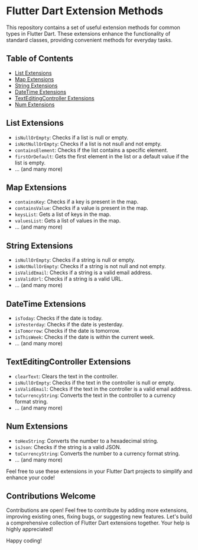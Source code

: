 # Flutter Dart Extension Methods

This repository contains a set of useful extension methods for common types in Flutter Dart. These extensions enhance the functionality of standard classes, providing convenient methods for everyday tasks.

## Table of Contents

- [List Extensions](#list-extensions)
- [Map Extensions](#map-extensions)
- [String Extensions](#string-extensions)
- [DateTime Extensions](#datetime-extensions)
- [TextEditingController Extensions](#texteditingcontroller-extensions)
- [Num Extensions](#num-extensions)

## List Extensions

- `isNullOrEmpty`: Checks if a list is null or empty.
- `isNotNullOrEmpty`: Checks if a list is not nsull and not empty.
- `containsElement`: Checks if the list contains a specific element.
- `firstOrDefault`: Gets the first element in the list or a default value if the list is empty.
- ... (and many more)

## Map Extensions

- `containsKey`: Checks if a key is present in the map.
- `containsValue`: Checks if a value is present in the map.
- `keysList`: Gets a list of keys in the map.
- `valuesList`: Gets a list of values in the map.
- ... (and many more)

## String Extensions

- `isNullOrEmpty`: Checks if a string is null or empty.
- `isNotNullOrEmpty`: Checks if a string is not null and not empty.
- `isValidEmail`: Checks if a string is a valid email address.
- `isValidUrl`: Checks if a string is a valid URL.
- ... (and many more)

## DateTime Extensions

- `isToday`: Checks if the date is today.
- `isYesterday`: Checks if the date is yesterday.
- `isTomorrow`: Checks if the date is tomorrow.
- `isThisWeek`: Checks if the date is within the current week.
- ... (and many more)

## TextEditingController Extensions

- `clearText`: Clears the text in the controller.
- `isNullOrEmpty`: Checks if the text in the controller is null or empty.
- `isValidEmail`: Checks if the text in the controller is a valid email address.
- `toCurrencyString`: Converts the text in the controller to a currency format string.
- ... (and many more)

## Num Extensions

- `toHexString`: Converts the number to a hexadecimal string.
- `isJson`: Checks if the string is a valid JSON.
- `toCurrencyString`: Converts the number to a currency format string.
- ... (and many more)

Feel free to use these extensions in your Flutter Dart projects to simplify and enhance your code!

## Contributions Welcome

Contributions are open! Feel free to contribute by adding more extensions, improving existing ones, fixing bugs, or suggesting new features. Let's build a comprehensive collection of Flutter Dart extensions together. Your help is highly appreciated!

Happy coding!
